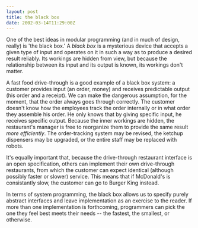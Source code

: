 ```yaml
---
layout: post
title: the black box
date: 2002-03-14T11:29:00Z
---
```


One of the best ideas in modular programming (and in much of design, really) is
'the black box.'  A *black box* is a mysterious device that accepts a given
type of input and operates on it in such a way as to produce a desired result
reliably.  Its workings are hidden from view, but because the relationship
between its input and its output is known, its workings don't matter.

A fast food drive-through is a good example of a black box system:  a customer
provides input (an order, money) and receives predictable output (his order and
a receipt).  We can make the dangerous assumption, for the moment, that the
order always goes through correctly.  The customer doesn't know how the
employees track the order internally or in what order they assemble his order.
He only knows that by giving specific input, he receives specific output.
Because the inner workings are hidden, the restaurant's manager is free to
reorganize them to provide the same result *more efficiently*.  The
order-tracking system may be revised, the ketchup dispensers may be upgraded,
or the entire staff may be replaced with robots.

It's equally important that, because the drive-through restaurant interface is
an open specification, others can implement their own drive-through
restaurants, from which the customer can expect identical (although possibly
faster or slower) service.  This means that if McDonald's is consistantly slow,
the customer can go to Burger King instead.

In terms of system programming, the black box allows us to specify purely
abstract interfaces and leave implementation as an exercise to the reader.  If
more than one implementation is forthcoming, programmers can pick the one they
feel best meets their needs -- the fastest, the smallest, or otherwise.
